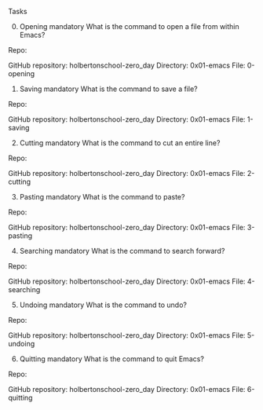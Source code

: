 Tasks
 
0. Opening mandatory
What is the command to open a file from within Emacs?

Repo:

GitHub repository: holbertonschool-zero_day
Directory: 0x01-emacs
File: 0-opening
 
1. Saving mandatory
What is the command to save a file?

Repo:

GitHub repository: holbertonschool-zero_day
Directory: 0x01-emacs
File: 1-saving
 
2. Cutting mandatory
What is the command to cut an entire line?

Repo:

GitHub repository: holbertonschool-zero_day
Directory: 0x01-emacs
File: 2-cutting
 
3. Pasting mandatory
What is the command to paste?

Repo:

GitHub repository: holbertonschool-zero_day
Directory: 0x01-emacs
File: 3-pasting
 
4. Searching mandatory
What is the command to search forward?

Repo:

GitHub repository: holbertonschool-zero_day
Directory: 0x01-emacs
File: 4-searching
 
5. Undoing mandatory
What is the command to undo?

Repo:

GitHub repository: holbertonschool-zero_day
Directory: 0x01-emacs
File: 5-undoing
 
6. Quitting mandatory
What is the command to quit Emacs?

Repo:

GitHub repository: holbertonschool-zero_day
Directory: 0x01-emacs
File: 6-quitting
